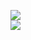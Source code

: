 [![](https://img.shields.io/badge/Made%20With-Github%20Spray-lightgrey.svg?style=for-the-badge&logo=github)](https://github.com/Annihil/github-spray#31817)  
[![](https://i.imgur.com/2DrTn0Z.gif)](https://github.com/Annihil/github-spray)